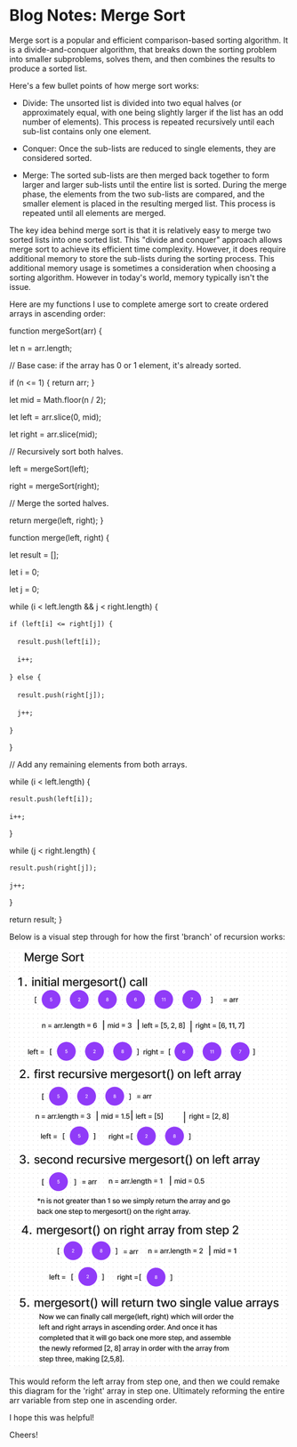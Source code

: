 # Blog Notes: Merge Sort

Merge sort is a popular and efficient comparison-based sorting algorithm. It is a divide-and-conquer algorithm, that breaks down the sorting problem into smaller subproblems, solves them, and then combines the results to produce a sorted list.

Here's a few bullet points of how merge sort works:

- Divide: The unsorted list is divided into two equal halves (or approximately equal, with one being slightly larger if the list has an odd number of elements). This process is repeated recursively until each sub-list contains only one element.

- Conquer: Once the sub-lists are reduced to single elements, they are considered sorted.

- Merge: The sorted sub-lists are then merged back together to form larger and larger sub-lists until the entire list is sorted. During the merge phase, the elements from the two sub-lists are compared, and the smaller element is placed in the resulting merged list. This process is repeated until all elements are merged.

The key idea behind merge sort is that it is relatively easy to merge two sorted lists into one sorted list. This "divide and conquer" approach allows merge sort to achieve its efficient time complexity. However, it does require additional memory to store the sub-lists during the sorting process. This additional memory usage is sometimes a consideration when choosing a sorting algorithm. However in today's world, memory typically isn't the issue.

Here are my functions I use to complete amerge sort to create ordered arrays in ascending order:

function mergeSort(arr) {

  let n = arr.length;

  // Base case: if the array has 0 or 1 element, it's already sorted.

  if (n <= 1) {
    return arr;
  }

  let mid = Math.floor(n / 2);

  let left = arr.slice(0, mid);

  let right = arr.slice(mid);

  // Recursively sort both halves.

  left = mergeSort(left);

  right = mergeSort(right);

  // Merge the sorted halves.

  return merge(left, right);
}

function merge(left, right) {

  let result = [];

  let i = 0;

  let j = 0;

  while (i < left.length && j < right.length) {

    if (left[i] <= right[j]) {

      result.push(left[i]);

      i++;

    } else {

      result.push(right[j]);

      j++;

    }
  }

  // Add any remaining elements from both arrays.

  while (i < left.length) {

    result.push(left[i]);

    i++;

  }

  while (j < right.length) {

    result.push(right[j]);

    j++;

  }

  return result;
}

Below is a visual step through for how the first 'branch' of recursion works:

![stepThrough](mergesort.png)

This would reform the left array from step one, and then we could remake this diagram for the 'right' array in step one. Ultimately reforming the entire arr variable from step one in ascending order.

I hope this was helpful!

Cheers!
